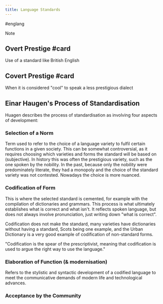 ```yaml
---
title: Language Standards
---
```

#englang 

> [!note]
> 
> ## Overt Prestige #card
> Use of a standard like British English
> 
> ## Covert Prestige #card
> When it is considered "cool" to speak a less prestigious dialect

## Einar Haugen's Process of Standardisation
Huagen describes the process of standardisation as involving four aspects of development:
### Selection of a Norm
Term used to refer to the choice of a language variety to fulfil certain functions in a given society.
This can be somewhat controversial, as it requires choosing which varieties and forms the standard will be based on (subjective). In history this was often the prestigious variety, such as the one spoken by the nobility.
In the past, because only the nobility were predominately literate, they had a monopoly and the choice of the standard variety was not contested. Nowadays the choice is more nuanced.

### Codification of Form
This is where the selected standard is cemented, for example with the compilation of dictionaries and grammars. This process is what ultimately establishes what is correct and what isn't.
It reflects spoken language, but does not always involve pronunciation, just writing down "what is correct".

Codification does not make the standard, many varieties have dictionaries without having a standard, Scots being one example, and the Urban Dictionary is a very good example of codification of non-standard forms. 

"Codification is the spear of the prescriptivist, meaning that codification is used to argue the right way to use the language."

### Elaboration of Function (& modernisation)
Refers to the stylistic and syntactic development of a codified language to meet the communicative demands of modern life and technological advances.  

### Acceptance by the Community



